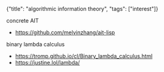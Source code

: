 {"title": "algorithmic information theory", "tags": ["interest"]}

concrete AIT
* https://github.com/melvinzhang/ait-lisp

binary lambda calculus
* https://tromp.github.io/cl/Binary_lambda_calculus.html
* https://justine.lol/lambda/

